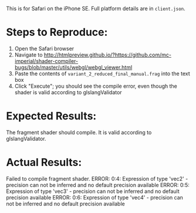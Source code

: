 This is for Safari on the iPhone SE. Full platform details are in `client.json`.

# Steps to Reproduce:
1. Open the Safari browser
2. Navigate to http://htmlpreview.github.io/?https://github.com/mc-imperial/shader-compiler-bugs/blob/master/utils/webgl/webgl_viewer.html
3. Paste the contents of `variant_2_reduced_final_manual.frag` into the text box
4. Click "Execute"; you should see the compile error, even though the shader is valid according to glslangValidator

# Expected Results:
The fragment shader should compile. It is valid according to glslangValidator.

# Actual Results:
Failed to compile fragment shader.
ERROR: 0:4: Expression of type 'vec2' - precision can not be inferred and no default precision available
ERROR: 0:5: Expression of type 'vec3' - precision can not be inferred and no default precision available
ERROR: 0:6: Expression of type 'vec4' - precision can not be inferred and no default precision available


